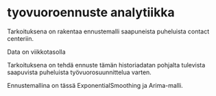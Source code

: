 # tyovuoroennuste analytiikka

Tarkoituksena on rakentaa ennustemalli saapuneista puheluista contact centeriin. 

Data on viikkotasolla

Tarkoituksena on tehdä ennuste tämän historiadatan pohjalta tulevista saapuvista puheluista työvuorosuunnittelua varten.

Ennustemallina on tässä ExponentialSmoothing ja Arima-malli.
